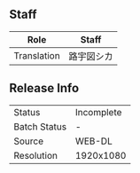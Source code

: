 ## Staff

| Role              | Staff                               |
|-------------------|-------------------------------------|
| Translation       | 路宇図シカ                            |

## Release Info

|              |           |
|--------------|-----------|
| Status       | Incomplete|
| Batch Status | -         |
| Source       | WEB-DL    |
| Resolution   | 1920x1080 |